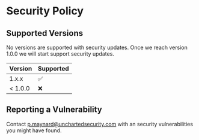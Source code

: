 # Security Policy

## Supported Versions

No versions are supported with security updates. Once we reach version 1.0.0 we will start support security updates.

| Version | Supported          |
| ------- | ------------------ |
| 1.x.x   | :white_check_mark: |
| < 1.0.0   | :x:                |

## Reporting a Vulnerability

Contact <p.maynard@unchartedsecurity.com> with an security vulnerabilities you might have found.
